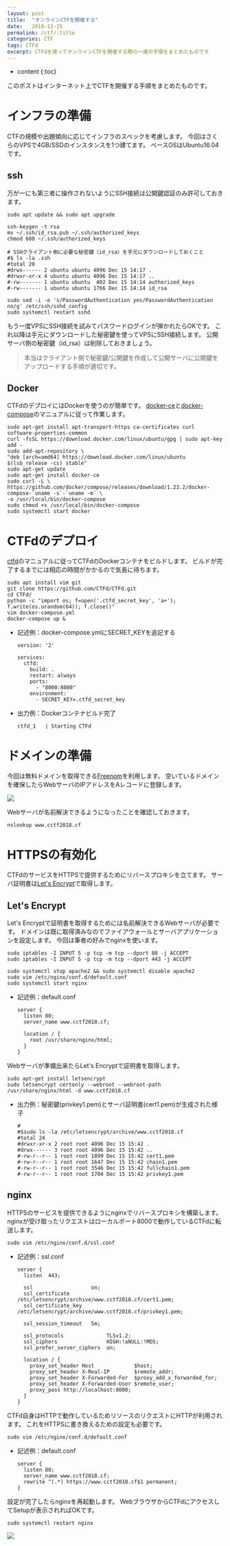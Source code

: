 ```yaml
---
layout: post
title:  "オンラインCTFを開催する"
date:   2018-12-15
permalink: /ctf/:title
categories: CTF
tags: CTFd
excerpt: CTFdを使ってオンラインCTFを開催する際の一連の手順をまとめたものです
---
```


* content
{:toc}

このポストはインターネット上でCTFを開催する手順をまとめたものです。

# インフラの準備

CTFの規模や出題傾向に応じてインフラのスペックを考慮します。
今回はさくらのVPSで4GB/SSDのインスタンスを1つ建てます。
ベースOSはUbuntu16.04です。

## ssh

万が一にも第三者に操作されないようにSSH接続は公開鍵認証のみ許可しておきます。

```
sudo apt update && sudo apt upgrade

ssh-keygen -t rsa
mv ~/.ssh/id_rsa.pub ~/.ssh/authorized_keys
chmod 600 ~/.ssh/authorized_keys

# SSHクライアント側に必要な秘密鍵（id_rsa）を手元にダウンロードしておくこと
#$ ls -la .ssh
#total 20
#drwx------ 2 ubuntu ubuntu 4096 Dec 15 14:17 .
#drwxr-xr-x 4 ubuntu ubuntu 4096 Dec 15 14:17 ..
#-rw------- 1 ubuntu ubuntu  402 Dec 15 14:14 authorized_keys
#-rw------- 1 ubuntu ubuntu 1766 Dec 15 14:14 id_rsa

sudo sed -i -e 's/PasswordAuthentication yes/PasswordAuthentication no/g' /etc/ssh/sshd_config
sudo systemctl restart sshd
```
もう一度VPSにSSH接続を試みてパスワードログインが弾かれたらOKです。
これ以降は手元にダウンロードした秘密鍵を使ってVPSにSSH接続します。
公開サーバ側の秘密鍵（id_rsa）は削除しておきましょう。

> 本当はクライアント側で秘密鍵/公開鍵を作成して公開サーバに公開鍵をアップロードする手順が適切です。

## Docker

CTFdのデプロイにはDockerを使うのが簡単です。
[docker-ce]と[docker-compose]のマニュアルに従って作業します。

```
sudo apt-get install apt-transport-https ca-certificates curl software-properties-common
curl -fsSL https://download.docker.com/linux/ubuntu/gpg | sudo apt-key add -
sudo add-apt-repository \
"deb [arch=amd64] https://download.docker.com/linux/ubuntu $(lsb_release -cs) stable"
sudo apt-get update
sudo apt-get install docker-ce
sudo curl -L \
https://github.com/docker/compose/releases/download/1.23.2/docker-compose-`uname -s`-`uname -m` \
-o /usr/local/bin/docker-compose
sudo chmod +x /usr/local/bin/docker-compose
sudo systemctl start docker
```

# CTFdのデプロイ

[ctfd]のマニュアルに従ってCTFdのDockerコンテナをビルドします。
ビルドが完了するまでには相応の時間がかかるので気長に待ちます。

```
sudo apt install vim git
git clone https://github.com/CTFd/CTFd.git
cd CTFd/
python -c "import os; f=open('.ctfd_secret_key', 'a+'); f.write(os.urandom(64)); f.close()"
vim docker-compose.yml
docker-compose up &
```

- 記述例：docker-compose.ymlにSECRET_KEYを追記する
  ```
  version: '2'

  services:
    ctfd:
      build: .
      restart: always
      ports:
        - "8000:8000"
      environment:
        - SECRET_KEY=.ctfd_secret_key
  ```

- 出力例：Dockerコンテナビルド完了
  ```
  ctfd_1   | Starting CTFd
  ```

# ドメインの準備

今回は無料ドメインを取得できる[Freenom]を利用します。
空いているドメインを確保したらWebサーバのIPアドレスをAレコードに登録します。

![](/images/ctfd/freenom.png)

Webサーバが名前解決できるようになったことを確認しておきます。

```
nslookup www.cctf2018.cf
```

# HTTPSの有効化

CTFdのサービスをHTTPSで提供するためにリバースプロキシを立てます。
サーバ証明書は[Let's Encrypt]で取得します。

## Let's Encrypt

Let's Encryptで証明書を取得するためには名前解決できるWebサーバが必要です。
ドメインは既に取得済みなのでファイアウォールとサーバアプリケーションを設定します。
今回は筆者の好みでnginxを使います。

```
sudo iptables -I INPUT 5 -p tcp -m tcp --dport 80 -j ACCEPT
sudo iptables -I INPUT 5 -p tcp -m tcp --dport 443 -j ACCEPT

sudo systemctl stop apache2 && sudo systemctl disable apache2
sudo vim /etc/nginx/conf.d/default.conf
sudo systemctl start nginx
```

- 記述例：default.conf
  ```
  server {
    listen 80;
    server_name www.cctf2018.cf;

    location / {
      root /usr/share/nginx/html;
    }
  }
  ```

Webサーバが準備出来たらLet's Encryptで証明書を取得します。

```
sudo apt-get install letsencrypt
sudo letsencrypt certonly --webroot --webroot-path /usr/share/nginx/html -d www.cctf2018.cf
```

- 出力例：秘密鍵(privkey1.pem)とサーバ証明書(cert1.pem)が生成された様子
  ```
  #
  #$sudo ls -la /etc/letsencrypt/archive/www.cctf2018.cf
  #total 24
  #drwxr-xr-x 2 root root 4096 Dec 15 15:42 .
  #drwx------ 3 root root 4096 Dec 15 15:42 ..
  #-rw-r--r-- 1 root root 1899 Dec 15 15:42 cert1.pem
  #-rw-r--r-- 1 root root 1647 Dec 15 15:42 chain1.pem
  #-rw-r--r-- 1 root root 3546 Dec 15 15:42 fullchain1.pem
  #-rw-r--r-- 1 root root 1704 Dec 15 15:42 privkey1.pem
  ```

## nginx

HTTPSのサービスを提供できるようにnginxでリバースプロキシを構築します。
nginxが受け取ったリクエストはローカルポート8000で動作しているCTFdに転送します。

```
sudo vim /etc/nginx/conf.d/ssl.conf
```

- 記述例：ssl.conf
  ```
  server {
    listen  443;

    ssl                   on;
    ssl_certificate       /etc/letsencrypt/archive/www.cctf2018.cf/cert1.pem;
    ssl_certificate_key   /etc/letsencrypt/archive/www.cctf2018.cf/privkey1.pem;

    ssl_session_timeout   5m;

    ssl_protocols              TLSv1.2;
    ssl_ciphers                HIGH:!aNULL:!MD5;
    ssl_prefer_server_ciphers  on;

    location / {
      proxy_set_header Host             $host;
      proxy_set_header X-Real-IP        $remote_addr;
      proxy_set_header X-Forwarded-For  $proxy_add_x_forwarded_for;
      proxy_set_header X-Forwarded-User $remote_user;
      proxy_pass http://localhost:8000;
    }
  }
  ```

CTFd自身はHTTPで動作しているためリソースのリクエストにHTTPが利用されます。
これをHTTPSに書き換えるための設定も必要です。

```
sudo vim /etc/nginx/conf.d/default.conf
```

- 記述例：default.conf

  ```
  server {
    listen 80;
    server_name www.cctf2018.cf;
    rewrite ^(.*) https://www.cctf2018.cf$1 permanent;
  }
  ```

設定が完了したらnginxを再起動します。
WebブラウザからCTFdにアクセスしてSetupが表示されればOKです。
```
sudo systemctl restart nginx
```
![](/images/ctfd/ctfd.png)

[docker-compose]:https://github.com/docker/compose/releases
[docker-ce]:https://docs.docker.com/install/linux/docker-ce/ubuntu/
[ctfd]:https://github.com/CTFd/CTFd
[Freenom]:https://my.freenom.com
[Let's Encrypt]:https://letsencrypt.jp/usage/
